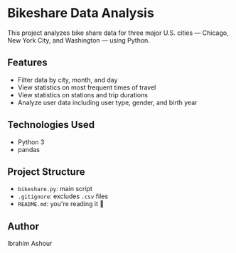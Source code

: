# Bikeshare Data Analysis

This project analyzes bike share data for three major U.S. cities — Chicago, New York City, and Washington — using Python.

## Features

- Filter data by city, month, and day
- View statistics on most frequent times of travel
- View statistics on stations and trip durations
- Analyze user data including user type, gender, and birth year

## Technologies Used

- Python 3
- pandas

## Project Structure

- `bikeshare.py`: main script
- `.gitignore`: excludes `.csv` files
- `README.md`: you're reading it 🙂

## Author

Ibrahim Ashour
